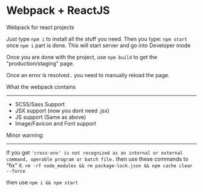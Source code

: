 # Webpack + ReactJS
Webpack for react projects

Just type `npm i` to install all the stuff you need.
Then you type: `npm start` once `npm i` part is done. This will start server and go into Developer mode 

Once you are done with the project, use `npm build` to get the "production/staging" page.

Once an error is resolved.. you need to manually reload the page.

What the webpack contains
***
* SCSS/Sass Support
* JSX support (now you dont need .jsx)
* JS support (Same as above)
* Image/Favicon and Font support


Minor warning:
***
If you get `'cross-env' is not recognized as an internal or external command,
operable program or batch file.` then use these commands to "fix" it.
`rm -rf node_modules && rm package-lock.json && npm cache clear --force`

then use `npm i && npm start`
